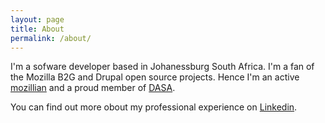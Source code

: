 ```yaml
---
layout: page
title: About
permalink: /about/
---
```


I'm a sofware developer based in Johanessburg South Africa. I'm a fan of the Mozilla B2G and Drupal open source projects. Hence I'm an active [mozillian](https://mozillians.org/en-US/u/l49eP4qWYIZUgPswAdN1D5evjg4/) and a proud member of [DASA](http://www.dasa.org.za).

You can find out more obout my professional experience on [Linkedin](https://www.linkedin.com/in/lnyachoto).
